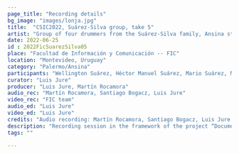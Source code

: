 ```yaml
---
page_title: "Recording details"
bg_image: "images/lonja.jpg"
title:  "CSIC2022, Suárez-Silva group, take 5"  
artist: "Group of four drummers from the Suárez-Silva family, Ansina style"
date: 2022-06-25
id : 2022FicSuarezSilva05
place: "Facultad de Información y Comunicación -- FIC"  
location: "Montevideo, Uruguay"  
category: "Palermo/Ansina"  
participants: "Wellington Suárez, Héctor Manuel Suárez, Mario Suárez, Martín Silva"  
curator: "Luis Jure"  
producer: "Luis Jure, Martín Rocamora"  
audio_rec: "Martín Rocamora, Santiago Bogacz, Luis Jure"  
video_rec: "FIC team"  
audio_ed: "Luis Jure"  
video_ed: "Luis Jure"  
credits: "Audio recording: Martín Rocamora, Santiago Bogacz, Luis Jure  \n Cameras: FIC team  \n Audio and video editing: Luis Jure"  
description: "Recording session in the framework of the project “Documentation and analysis of Uruguayan candombe drumming” conducted by Luis Jure and Martín Rocamora, funded by CSIC, the research agency of the University. The session was produced in collaboration with FIC."  
tags: ""  

---
```

